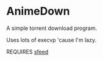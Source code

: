 # AnimeDown

A simple torrent download program.

Uses lots of execvp 'cause I'm lazy.

REQUIRES [sfeed](https://codemadness.org/sfeed-simple-feed-parser.html)
